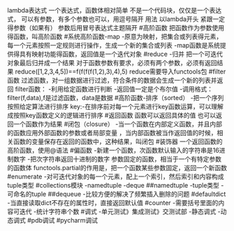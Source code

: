 lambda表达式
一个表达式，函数体相对简单
不是一个代码块，仅仅是一个表达式，
可以有参数，有多个参数也可以，用逗号隔开
用法
以lambda开头
紧跟一定得参数（如果有）
参数后用冒号表达式主题隔开
#高阶函数
 把函数作为参数使用得函数，叫高阶函数
 #系统高阶函数-map
 -原意为映射，把集合或列表得元素，每一个元素按照一定规则进行操作，生成一个新的集合或列表
 -map函数是系统提供得具有映射功能得函数，返回值是一个迭代对象
 #reduce
 -归并
 把一个可迭代对象最后归并成一个结果
 对于函数参数有要求，必须有两个参数，必须有返回结果
 reduce([1,2,3,4,5])==f(f(f(f(1,2),3),4),5)
 reduce需要导入functools包
 #filter函数
 过滤函数，对一组数据进行过滤，符合条件的数据会生成一个新的列表并返回
 filter函数：
   -利用给定函数进行判断
   -返回值一定是个布尔值
   -调用格式：filter(f,data),f是过滤函数，data是数据
  #高阶函数-排序（sorted）
  -把一个序列按照给定算法进行排序
  key:-在排序前对每一个元素进行key函数运算，可以理解成按照key函数定义的逻辑进行排序
  #返回函数
  函数可以返回具体的值
  也可以返回一个函数作为结果
  #闭包（closure）
  -当一个函数在内部定义函数，并且内部的函数应用外部函数的参数或者局部变量
  ，当内部函数被当作返回值的时候，相关函数的变量保存在返回的函数中，这种结果，叫闭包
 #装饰器
 一个返回函数的高阶函数，使用@语法
 #偏函数
 -新建一个函数，次函数默认输入的字符串是16进制数字
 -把次字符串返回十进制的数字
 参数固定的函数，相当于一个有特定参数的函数体
 functools.partial的作用是，把一个函数某些参数固定，返回一个新函数
 #enumerate
 -对可迭代对象的每一个元素，配上一个索引，然后索引和内容构成tuple类型
 #collections模块
 -namedtuple
 -deque
 ##namedtuple
 -tuple类型
 -可命名的tuple
 ##dequeue
 -比较方便的解决了频繁插入删除的问题
 #defaultdict
 -当直接读取dict不存在的属性时，直接返回默认值
 #counter
 -需要括号里面的内容可迭代
 -统计字符串个数
 #调式
 -单元测试》集成测试》交测试部
 -静态调式
 -动态调式
 #pdb调试
 #pycharm调试
 
 